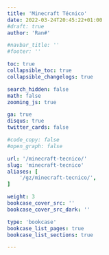 ```yaml
---
title: 'Minecraft Técnico'
date: 2022-03-24T20:45:22+01:00
#draft: true
author: 'Ran#'

#navbar_title: ''
#footer: ''

toc: true
collapsible_toc: true
collapsible_changelogs: true

search_hidden: false
math: false
zooming_js: true

ga: true
disqus: true
twitter_cards: false

#code_copy: false
#open_graph: false

url: '/minecraft-tecnico/'
slug: 'minecraft-tecnico'
aliases: [
    '/gz/minecraft-tecnico/',
]

weight: 3
bookcase_cover_src: ''
bookcase_cover_src_dark: ''

type: 'bookcase'
bookcase_list_pages: true
bookcase_list_sections: true

---
```


